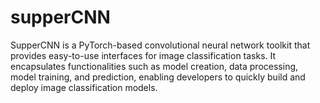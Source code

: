 # supperCNN
SupperCNN is a PyTorch-based convolutional neural network toolkit that provides easy-to-use interfaces for image classification tasks. It encapsulates functionalities such as model creation, data processing, model training, and prediction, enabling developers to quickly build and deploy image classification models.
